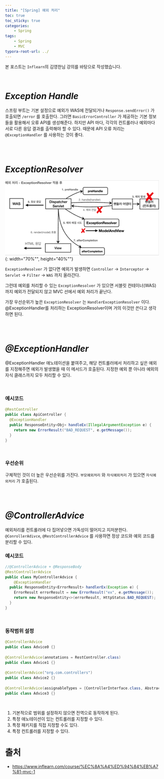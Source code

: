 ```yaml
---
title: "[Spring] 예외 처리"
toc: true
toc_sticky: true
categories: 
    - Spring
tags:
    - Spring
    - MVC
typora-root-url: ../
---
```


본 포스트는 `Inflearn`의 김영한님 강의를 바탕으로 작성했습니다.

<br>

# *Exception Handle*

스프링 부트는 기본 설정으로 예외가 WAS에 전달되거나 `Response.sendError()` 가 호출되면 `/error` 를 호출한다. 그러면 `BasicErrorController` 가 제공하는 기본 정보들을 활용해서 오류 API를 생성해준다. 하지만 API 마다, 각각의 컨트롤러나 예외마다 서로 다른 응답 결과를 출력해야 할 수 있다. 때문에 API 오류 처리는 `@ExceptionHandler` 를 사용하는 것이 좋다.

<br>

<br>



# *ExceptionResolver*

![img1](/assets/images/22_1.png){: width="70%"", height="40%""}

`ExceptionResolver` 가 없다면 예외가 발생하면 `Controller` -> `Interceptor` -> `Servlet` -> `Filter` -> `WAS` 까지 올라간다. 

그런데 예외를 처리할 수 있는 `ExceptionResolver` 가 있으면 서블릿 컨테이너(WAS) 까지 예외가 전달되지 않고 MVC 선에서 예외 처리가 끝난다.

가장 우선순위가 높은 `ExceptionResolver` 는 `HandlerExceptionResolver` 이다. @ExceptionHandler를 처리하는 ExceptionResolver이며 거의 이것만 쓴다고 생각하면 된다.

<br>

<br>



# *@ExceptionHandler*

@ExceptionHandler 애노테이션을 붙여주고, 해당 컨트롤러에서 처리하고 싶은 예외를 지정해주면 예외가 발생했을 때 이 메서드가 호출된다. 지정한 예외 뿐 아니라 예외의 자식 클래스까지 모두 처리할 수 있다.

<br>



### 예시코드

```java
@RestController
public class ApiController {
  @ExceptionHandler
  public ResponseEntity<Obj> handleEx(IllegalArgumentException e) {
    return new ErrorResult("BAD_REQUEST", e.getMessage());
  }
}
```

<br>



### 우선순위

구체적인 것이 더 높은 우선순위를 가진다. `부모예외처리` 와 `자식예외처리` 가 있으면 `자식예외처리` 가 호출된다.

<br>

<br>



# *@ControllerAdvice*

예외처리를 컨트롤러에 다 집어넣으면 가독성이 떨어지고 지저분한다. `@ConrollerAdivce`, `@RestControllerAdvice` 를 사용하면 정상 코드와 예외 코드를 분리할 수 있다.



### 예시코드

```java
//@ControllerAdvice + @ResponseBody
@RestControllerAdvice
public class MyControllerAdvice {
 	@ExceptionHandler
  public ResponseEntity<ErrorResult> handlerEx(Exception e) {
    ErrorResult errorResult = new ErrorResult("ex", e.getMessage());
    return new ResponseEntity<>(errorResult, HttpStatus.BAD_REQUEST);
  }
}
```

<br>



### 동작범위 설정

```java
@ControllerAdvice
public class Advice0 {}

@ControllerAdvice(annotations = RestController.class)
public class Advice1 {}

@ControllerAdvice("org.com.controllers")
public class Advice2 {}

@ControllerAdvice(assignableTypes = {ControllerInterface.class, AbstractController.class})
public class Advice3 {}
```

<br>

1. 기본적으로 범위를 설정하지 않으면 전역으로 동작하게 된다.
2. 특정 애노테이션이 있는 컨트롤러를 지정할 수 있다.
3. 특정 패키지를 직접 지정할 수도 있다.
4. 특정 컨트롤러를 지정할 수 있다.


# 출처
* https://www.inflearn.com/course/%EC%8A%A4%ED%94%84%EB%A7%81-mvc-1





